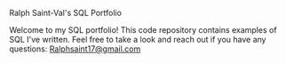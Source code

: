 Ralph Saint-Val's SQL Portfolio

Welcome to my SQL portfolio! This code repository contains examples of SQL I've written. Feel free to take a look and reach out if you have any questions: Ralphsaint17@gmail.com

